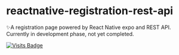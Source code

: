 # reactnative-registration-rest-api

✨A registration page powered by React Native expo and REST API.<br>
Currently in development phase, not yet completed.

[![Visits Badge](https://badges.pufler.dev/visits/kevinadhiguna/reactnative-registration-rest-api)](https://github.com/kevinadhiguna)
